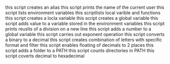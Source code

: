 this script creates an alias
this script prints the name of the current user
this script lists environment variables
this scriptlists local varible and functions
this script creates a locla variable
this script creates a global variable
this script adds value to a variable stored in the environment variables
this script prints reuslts of a division on a new line
this script adds a number to a global variable
this script carries out exponent operation
this script converts a binary to a decimal
this script creates combination of letters with specific format and filter
this script enables floating of decimals to 2 places
this script adds a folder to a PATH
this script counts directories in PATH
this script coverts decimal to hexadecimal
